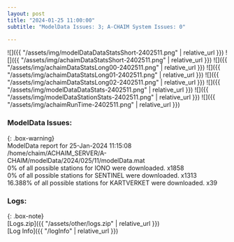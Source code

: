 ```yaml
---
layout: post
title: "2024-01-25 11:00:00"
subtitle: "ModelData Issues: 3; A-CHAIM System Issues: 0"

---
```


![]({{ "/assets/img/modelDataDataStatsShort-2402511.png" | relative_url }})
![]({{ "/assets/img/achaimDataStatsShort-2402511.png" | relative_url }})
![]({{ "/assets/img/achaimDataStatsLong00-2402511.png" | relative_url }})
![]({{ "/assets/img/achaimDataStatsLong01-2402511.png" | relative_url }})
![]({{ "/assets/img/achaimDataStatsLong02-2402511.png" | relative_url }})
![]({{ "/assets/img/modelDataDataStats-2402511.png" | relative_url }})
![]({{ "/assets/img/modelDataStationStats-2402511.png" | relative_url }})
![]({{ "/assets/img/achaimRunTime-2402511.png" | relative_url }})


### ModelData Issues:  
  
{: .box-warning}  
 ModelData report for 25-Jan-2024 11:15:08   
 /home/chaim/ACHAIM_SERVER/A-CHAIM/modelData/2024/025/11/modelData.mat   
 0% of all possible stations for IONO were downloaded. x1858   
 0% of all possible stations for SENTINEL were downloaded. x1313   
 16.388% of all possible stations for KARTVERKET were downloaded. x39   
  


### Logs:  
  
{: .box-note}  
[Logs.zip]({{ "/assets/other/logs.zip" | relative_url }})  
[Log Info]({{ "/logInfo" | relative_url }})  
